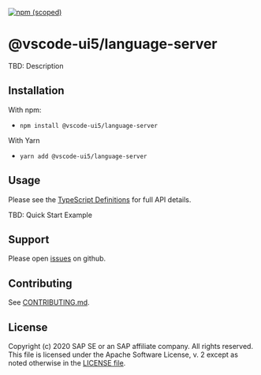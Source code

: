 [![npm (scoped)](https://img.shields.io/npm/v/@vscode-ui5/language-server.svg)](https://www.npmjs.com/package/@vscode-ui5/xlanguage-server)

# @vscode-ui5/language-server

TBD: Description

## Installation

With npm:

- `npm install @vscode-ui5/language-server`

With Yarn

- `yarn add @vscode-ui5/language-server`

## Usage

Please see the [TypeScript Definitions](./api.d.ts) for full API details.

TBD: Quick Start Example

## Support

Please open [issues](https://github.com/SAP/vscode-ui5/issues) on github.

## Contributing

See [CONTRIBUTING.md](./CONTRIBUTING.md).

## License

Copyright (c) 2020 SAP SE or an SAP affiliate company. All rights reserved.
This file is licensed under the Apache Software License, v. 2 except as noted otherwise in the [LICENSE file](../../LICENSE).
